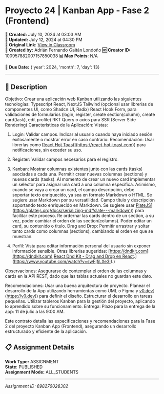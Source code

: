 # Proyecto 24 | Kanban App - Fase 2 (Frontend)

**📅 Created:** July 10, 2024 at 03:03 AM  
**📅 Updated:** July 12, 2024 at 04:30 PM  
**🔗 Original Link:** [View in Classroom](https://classroom.google.com/c/Njk1MDgxNzAyMTIx/a/Njk4Mjc2MDI4MzAy/details)  
**👤 Created by:** Adrián Fernando Gaitán Londoño
**🆔 Creator ID:** 100957882007157850038
**📊 Max Points:** N/A  

**📅 Due Date:** {'year': 2024, 'month': 7, 'day': 13}

---

## 📝 Description

Objetivo: Crear una aplicación web Kanban utilizando las siguientes tecnologías:
Typescript
React, NextJS
Tailwind (opcional usar librerías de componentes UI, como Shadcn UI, Radix)
React Hook Form, para validaciones de formularios (login, register, create section(column), create card(task), edit profile)
RKT Query o axios para SSR (Server Side Rendering)
Características de la Aplicación:
Vistas:
1. Login:
Validar campos.
Indicar al usuario cuando haya iniciado sesión exitosamente o mostrar error en caso contrario.
Recomendación: Usar librerías como [React Hot Toast]([https://react-hot-toast.com)](https://react-hot-toast.com)) para notificaciones, sin exceder su uso.

2. Register:
Validar campos necesarios para el registro.
3. Kanban:
Mostrar columnas existentes junto con las cards (tasks) asociadas a cada una.
Permitir crear nuevas columnas (sections) y nuevas cards (tasks).
Al momento de crear un nuevo card implementar un selector para asignar una card a una columna específica.
Asimismo, cuando se vaya a crear un card, el campo descripción, debe soportar texto enriquecido, ya sea en formato Markdown o HTML. Se sugiere usar Markdown por su versatilidad.
Campo título y descripción soportando texto enriquecido en Markdown. Se sugiere usar [PlateJS]([https://platejs.org/docs/serializing-md#slate---markdown)](https://platejs.org/docs/serializing-md#slate---markdown)) para facilitar este proceso.
Re ordernar las cards dentro de un section, a su vez, poder cambiar el orden de las section(columns).
Poder editar un card, su contenido o titulo.
Drag and Drop: Permitir arrastrar y soltar tanto cards como columnas (sections), cambiando el orden en que se muestran. 
4. Perfil:
Vista para editar información personal del usuario sin exponer información sensible.
Otras librerías sugeridas:
[https://dndkit.com](https://dndkit.com)
[React Dnd Kit - Drag and Drop en React]([https://www.youtube.com/watch?v=swFjfjLXe3I).](https://www.youtube.com/watch?v=swFjfjLXe3I).)


Observaciones:
Asegurarse de contemplar el orden de las columnas y cards en la API REST, dado que las tablas actuales no guardan este dato.

Recomendaciones:
Usar una buena arquitectura de proyecto.
Planear el desarrollo de la App utilizando herramientas como UML o Figma y [v0.dev]([https://v0.dev)](https://v0.dev)) para definir el diseño.
Estructurar el desarrollo en tareas pequeñas.
Utilizar tableros Kanban para la gestión del proyecto, aplicando lo aprendido sobre su funcionamiento.
Entrega:
Plazo para la entrega de la app: 11 de julio a las 9:00 AM.

Este contrato detalla las especificaciones y recomendaciones para la Fase 2 del proyecto Kanban App (Frontend), asegurando un desarrollo estructurado y eficiente de la aplicación.



## 📋 Assignment Details

**Work Type:** ASSIGNMENT  
**State:** PUBLISHED  
**Assignment Mode:** ALL_STUDENTS

---

*Assignment ID: 698276028302*
